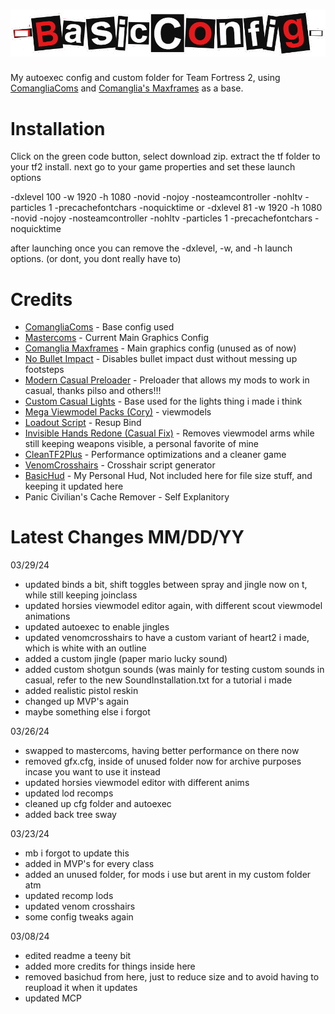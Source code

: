 # ![BasicConfig](https://github.com/Basiiic/BasicConfig/blob/main/logo.png)
My autoexec config and custom folder for Team Fortress 2, using [ComangliaComs](https://github.com/Comanglia/ComangliaComs) and [Comanglia's Maxframes](https://www.teamfortress.tv/25328/comanglias-config-fps-guide) as a base.

# Installation
Click on the green code button, select download zip.
extract the tf folder to your tf2 install.
next go to your game properties and set these launch options

-dxlevel 100 -w 1920 -h 1080 -novid -nojoy -nosteamcontroller -nohltv -particles 1 -precachefontchars -noquicktime
or
-dxlevel 81 -w 1920 -h 1080 -novid -nojoy -nosteamcontroller -nohltv -particles 1 -precachefontchars -noquicktime

after launching once you can remove the -dxlevel, -w, and -h launch options. (or dont, you dont really have to)

# Credits

- [ComangliaComs](https://github.com/Comanglia/ComangliaComs) - Base config used
- [Mastercoms](https://mastercomfig.com/) - Current Main Graphics Config
- [Comanglia Maxframes](https://www.teamfortress.tv/25328/comanglias-config-fps-guide) - Main graphics config (unused as of now)
- [No Bullet Impact](https://gamebanana.com/mods/412095) - Disables bullet impact dust without messing up footsteps
- [Modern Casual Preloader](https://gamebanana.com/wips/79779) - Preloader that allows my mods to work in casual, thanks pilso and others!!!
- [Custom Casual Lights](https://gamebanana.com/mods/468689) - Base used for the lights thing i made i think
- [Mega Viewmodel Packs (Cory)](https://gamebanana.com/members/1431101) - viewmodels
- [Loadout Script](https://github.com/jooonior/tf2-loadouts-script) - Resup Bind
- [Invisible Hands Redone (Casual Fix)](https://gamebanana.com/mods/466233) - Removes viewmodel arms while still keeping weapons visible, a personal favorite of mine
- [CleanTF2Plus](https://github.com/JarateKing/CleanTF2plus) - Performance optimizations and a cleaner game
- [VenomCrosshairs](https://github.com/hbivnm/Venom-Crosshairs) - Crosshair script generator
- [BasicHud](https://github.com/Basiiic/BasicHud) - My Personal Hud, Not included here for file size stuff, and keeping it updated here
- Panic Civilian's Cache Remover - Self Explanitory

# Latest Changes MM/DD/YY

03/29/24
- updated binds a bit, shift toggles between spray and jingle now on t, while still keeping joinclass
- updated horsies viewmodel editor again, with different scout viewmodel animations
- updated autoexec to enable jingles
- updated venomcrosshairs to have a custom variant of heart2 i made, which is white with an outline
- added a custom jingle (paper mario lucky sound)
- added custom shotgun sounds (was mainly for testing custom sounds in casual, refer to the new SoundInstallation.txt for a tutorial i made
- added realistic pistol reskin
- changed up MVP's again
- maybe something else i forgot

03/26/24
- swapped to mastercoms, having better performance on there now
- removed gfx.cfg, inside of unused folder now for archive purposes incase you want to use it instead
- updated horsies viewmodel editor with different anims
- updated lod recomps
- cleaned up cfg folder and autoexec
- added back tree sway

03/23/24
- mb i forgot to update this
- added in MVP's for every class
- added an unused folder, for mods i use but arent in my custom folder atm
- updated recomp lods
- updated venom crosshairs
- some config tweaks again

03/08/24
- edited readme a teeny bit
- added more credits for things inside here
- removed basichud from here, just to reduce size and to avoid having to reupload it when it updates
- updated MCP
